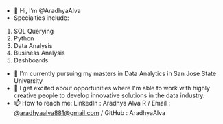 - 👋 Hi, I’m @AradhyaAlva
- Specialties include:
1. SQL Querying
2. Python
3. Data Analysis
4. Business Analysis
5. Dashboards
   
- 🌱 I’m currently pursuing my masters in Data Analytics in San Jose State University 
- 💞️ I get excited about opportunities where I'm able to work with highly creative people to develop innovative solutions in the data industry.
- 📫 How to reach me:
  LinkedIn : Aradhya Alva R /
  Email : @aradhyaalva881@gmail.com /
  GitHub : AradhyaAlva

<!---
AradhyaAlva/AradhyaAlva is a ✨ special ✨ repository because its `README.md` (this file) appears on your GitHub profile.
You can click the Preview link to take a look at your changes.
--->
